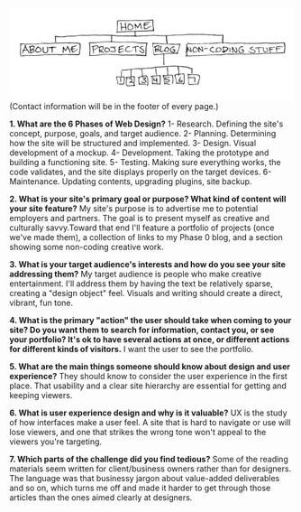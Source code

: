![Site map](imgs/site-map.png)
(Contact information will be in the footer of every page.)

**1. What are the 6 Phases of Web Design?**
1- Research. Defining the site's concept, purpose, goals, and target audience.
2- Planning. Determining how the site will be structured and implemented.
3- Design. Visual development of a mockup.
4- Development. Taking the prototype and building a functioning site.
5- Testing. Making sure everything works, the code validates, and the site displays properly on the target devices.
6- Maintenance. Updating contents, upgrading plugins, site backup.

**2. What is your site's primary goal or purpose? What kind of content will your site feature?**
My site's purpose is to advertise me to potential employers and partners. The goal is to present myself as creative and culturally savvy.Toward that end I'll feature a portfolio of projects (once we've made them), a collection of links to my Phase 0 blog, and a section showing some non-coding creative work.

**3. What is your target audience's interests and how do you see your site addressing them?**
My target audience is people who make creative entertainment. I'll address them by having the text be relatively sparse, creating a "design object" feel. Visuals and writing should create a direct, vibrant, fun tone.

**4. What is the primary "action" the user should take when coming to your site? Do you want them to search for information, contact you, or see your portfolio? It's ok to have several actions at once, or different actions for different kinds of visitors.**
I want the user to see the portfolio.

**5. What are the main things someone should know about design and user experience?**
They should know to consider the user experience in the first place. That usability and a clear site hierarchy are essential for getting and keeping viewers.

**6. What is user experience design and why is it valuable?**
UX is the study of how interfaces make a user feel. A site that is hard to navigate or use will lose viewers, and one that strikes the wrong tone won't appeal to the viewers you're targeting.

**7. Which parts of the challenge did you find tedious?**
Some of the reading materials seem written for client/business owners rather than for designers. The language was that businessy jargon about value-added deliverables and so on, which turns me off and made it harder to get through those articles than the ones aimed clearly at designers.